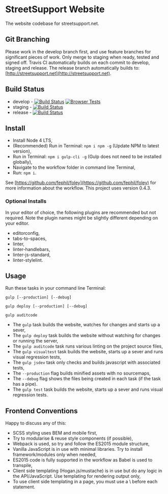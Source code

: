 # StreetSupport Website

The website codebase for streetsupport.net.

## Git Branching

Please work in the develop branch first, and use feature branches for significant pieces of work. Only merge to staging when ready, tested and signed off. Travis CI automatically builds on each commit to develop, staging and release. The release branch automatically builds to: [http://streetsupport.net](http://streetsupport.net).

## Build Status

* develop - [![Build Status](https://travis-ci.org/StreetSupport/streetsupport-web.svg?branch=develop)](https://travis-ci.org/StreetSupport/streetsupport-web) [![Browser Tests](https://travis-ci.org/StreetSupport/web-automated-testing.svg?branch=master)](https://travis-ci.org/StreetSupport/web-automated-testing)
* staging - [![Build Status](https://travis-ci.org/StreetSupport/streetsupport-web.svg?branch=staging)](https://travis-ci.org/StreetSupport/streetsupport-web)
* release - [![Build Status](https://travis-ci.org/StreetSupport/streetsupport-web.svg?branch=release)](https://travis-ci.org/StreetSupport/streetsupport-web)

## Install

* Install Node 4 LTS,
* (Recommended) Run in Terminal: `npm i npm -g` (Update NPM to latest version),
* Run in Terminal: `npm i gulp-cli -g` (Gulp does not need to be installed globally),
* Navigate to the workflow folder in command line Terminal,
* Run: `npm i`.

See [https://github.com/fephil/foley](https://github.com/fephil/foley) for more information about the workflow. This project uses version 0.4.3.

### Optional Installs

In your editor of choice, the following plugins are recommended but not required. Note the plugin names might be slightly different depending on your editor.

* editorconfig,
* tabs-to-spaces,
* linter,
* linter-handlebars,
* linter-js-standard,
* linter-stylelint.

## Usage

Run these tasks in your command line Terminal:

`gulp [--production] [--debug]`

`gulp deploy [--production] [--debug]`

`gulp auditcode`

* The `gulp` task builds the website, watches for changes and starts up a sever,
* The `gulp deploy` task builds the website without watching for changes or running the server,
* The `gulp auditcode` task runs various linting on the project source files,
* The `gulp visualtest` task builds the website, starts up a sever and runs visual regression tests,
* The `gulp jsdev` task only checks and builds javascript with associated tests,
* The `--production` flag builds minified assets with no sourcemaps,
* The `--debug` flag shows the files being created in each task (if the task has a pipe).
* The `gulp test` task builds the website, starts up a sever and runs visual regression tests.

## Frontend Conventions

Happy to discuss any of this:

* SCSS styling uses BEM and mobile first,
* Try to modularise & reuse style components (if possible),
* Webpack is used, so try and follow the ES2015 module structure,
* Vanilla JavaScript is in use with minimal libraries. Try to install framework/modules only when needed,
* ES2015 code is fully supported in the workflow as Babel is used to transpile,
* Client side templating (Hogan.js/mustache) is in use but do any logic in the API/JavaScript. Use templating for rendering output only,
* To use client side templating in a page, you must use a \ before each statement.
